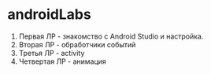 # androidLabs

1) Первая ЛР - знакомство с Android Studio и настройка.
2) Вторая ЛР - обработчики событий
3) Третья ЛР - activity 
4) Четвертая ЛР - анимация
